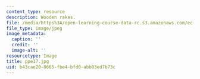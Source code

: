 ```yaml
---
content_type: resource
description: Wooden rakes.
file: /media/https%3A/open-learning-course-data-rc.s3.amazonaws.com/ec-s06-design-for-demining-spring-2007/b43cae208665fbe4bfd0abb03ed7b73c_ppe17.jpg
file_type: image/jpeg
image_metadata:
  caption: ''
  credit: ''
  image-alt: ''
resourcetype: Image
title: ppe17.jpg
uid: b43cae20-8665-fbe4-bfd0-abb03ed7b73c
---
```

